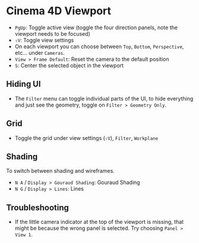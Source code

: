 # Cinema 4D Viewport

- `PgUp`: Toggle active view (toggle the four direction panels, note the viewport needs to be focused)
- `⇧V`: Toggle view settings
- On each viewport you can choose between `Top`, `Bottom`, `Perspective`, etc... under `Cameras`.
- `View > Frame Default`: Reset the camera to the default position
- `S`: Center the selected object in the viewport

## Hiding UI

- The `Filter` menu can toggle individual parts of the UI, to hide everything and just see the geometry, toggle on `Filter > Geometry Only`.

## Grid

- Toggle the grid under view settings (`⇧V`), `Filter`, `Workplane`

## Shading

To switch between shading and wireframes.

- `N A` / `Display > Gouraud Shading`: Gouraud Shading
- `N G` / `Display > Lines`: Lines

## Troubleshooting

- If the little camera indicator at the top of the viewport is missing, that might be because the wrong panel is selected. Try choosing `Panel > View 1`.
